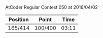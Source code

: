 AtCoder Regular Contest 050 at 2016/04/02

| Position | Point | Time |
|:--:|:--:|:--:|
| 165/414 | 100/400 | 03:11 |

